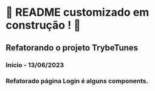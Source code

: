 # :construction: README customizado em construção ! :construction:
## Refatorando o projeto TrybeTunes
### Início - 13/06/2023
### Refatorado página Login é alguns components.
